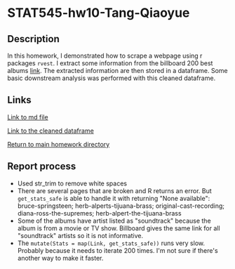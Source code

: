 # STAT545-hw10-Tang-Qiaoyue

## Description

In this homework, I demonstrated how to scrape a webpage using r packages `rvest`. I extract some information from the billboard 200 best albums [link](https://www.billboard.com/charts/greatest-billboard-200-albums). The extracted information are then stored in a dataframe. Some basic downstream analysis was performed with this cleaned dataframe.

## Links

[Link to md file](https://github.com/qiaoyuet/STAT545-hw-Tang-Qiaoyue/blob/master/hw10/hw10.md)

[Link to the cleaned dataframe](https://github.com/qiaoyuet/STAT545-hw-Tang-Qiaoyue/blob/master/hw10/billboard.csv)

[Return to main homework directory](https://github.com/qiaoyuet/STAT545-hw-Tang-Qiaoyue)

## Report process
- Used str_trim to remove white spaces
- There are several pages that are broken and R returns an error. But `get_stats_safe` is able to handle it with returning "None available": bruce-springsteen; herb-alperts-tijuana-brass; original-cast-recording; diana-ross-the-supremes; herb-alpert-the-tijuana-brass
- Some of the albums have artist listed as "soundtrack" because the album is from a movie or TV show. Billboard gives the same link for all "soundtrack" artists so it is not informative.
- The `mutate(Stats = map(Link, get_stats_safe))` runs very slow. Probably because it needs to iterate 200 times. I'm not sure if there's another way to make it faster.